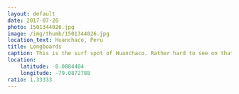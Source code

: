 ```yaml
---
layout: default
date: 2017-07-26
photo: 1501344026.jpg
image: /img/thumb/1501344026.jpg
location_text: Huanchaco, Peru
title: Longboards
caption: This is the surf spot of Huanchaco. Rather hard to see on that picture, but all surfers in the water are using longboards. They were training for an international competition coming up the next weekend.
location:
    latitude: -8.0884404
    longitude: -79.0872788
ratio: 1.33333
---
```

